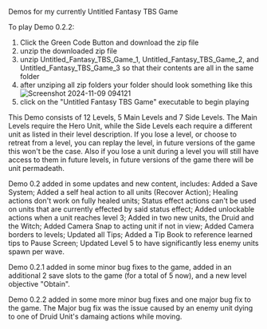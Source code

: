 Demos for my currently Untitled Fantasy TBS Game

To play Demo 0.2.2:
1) Click the Green Code Button and download the zip file
2) unzip the downloaded zip file
3) unzip Untitled_Fantasy_TBS_Game_1, Untitled_Fantasy_TBS_Game_2, and Untitled_Fantasy_TBS_Game_3 so that their contents are all in the same folder
4) after unziping all zip folders your folder should look something like this
![Screenshot 2024-11-09 094121](https://github.com/user-attachments/assets/518ba823-db6d-410d-b7d1-f4c47c6074ed)
5) click on the "Untitled Fantasy TBS Game" executable to begin playing

This Demo consists of 12 Levels, 5 Main Levels and 7 Side Levels. The Main Levels require the Hero Unit, while the Side Levels each require a different unit as listed in their level description. If you lose a level, or choose to retreat from a level, you can replay the level, in future versions of the game this won't be the case. Also if you lose a unit during a level you will still have access to them in future levels, in future versions of the game there will be unit permadeath.

Demo 0.2 added in some updates and new content, includes: Added a Save System; Added a self heal action to all units (Recover Action); Healing actions don't work on fully healed units; Status effect actions can't be used on units that are currently effected by said status effect; Added unlockable actions when a unit reaches level 3; Added in two new units, the Druid and the Witch; Added Camera Snap to acting unit if not in view; Added Camera borders to levels; Updated all Tips; Added a Tip Book to reference learned tips to Pause Screen; Updated Level 5 to have significantly less enemy units spawn per wave. 

Demo 0.2.1 added in some minor bug fixes to the game, added in an additional 2 save slots to the game (for a total of 5 now), and a new level objective "Obtain".

Demo 0.2.2 added in some more minor bug fixes and one major bug fix to the game. The Major bug fix was the issue caused by an enemy unit dying to one of Druid Unit's damaing actions while moving. 
